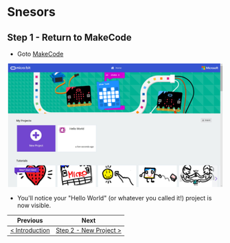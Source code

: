 # Snesors #

## Step 1 - Return to MakeCode ##

- Goto [MakeCode](https://makecode.microbit.org)

<p align="center">
    <img src="images/1-return-to-makecode.jpg" width="500px" >
</p>

- You'll notice your "Hello World" (or whatever you called it!) project is now visible.

| Previous | Next |
| -------- | ---- |
| [< Introduction](/README.md) | [Step 2 - New Project >](2-new-project.md) |

